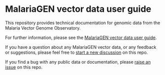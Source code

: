 # MalariaGEN vector data user guide

This repository provides technical documentation for genomic data from the Malaria Vector Genome Observatory.

For further information, please see the [MalariaGEN vector data user guide](https://malariagen.github.io/vector-data/).

If you have a question about any MalariaGEN vector data, or any feedback or suggestions, please feel free to [start a new discussion](https://github.com/malariagen/vector-public-data/discussions/new) on this repo.

If you find a bug with any public data or documentation, please [raise an issue](https://github.com/malariagen/vector-public-data/issues/new/choose) on this repo.
